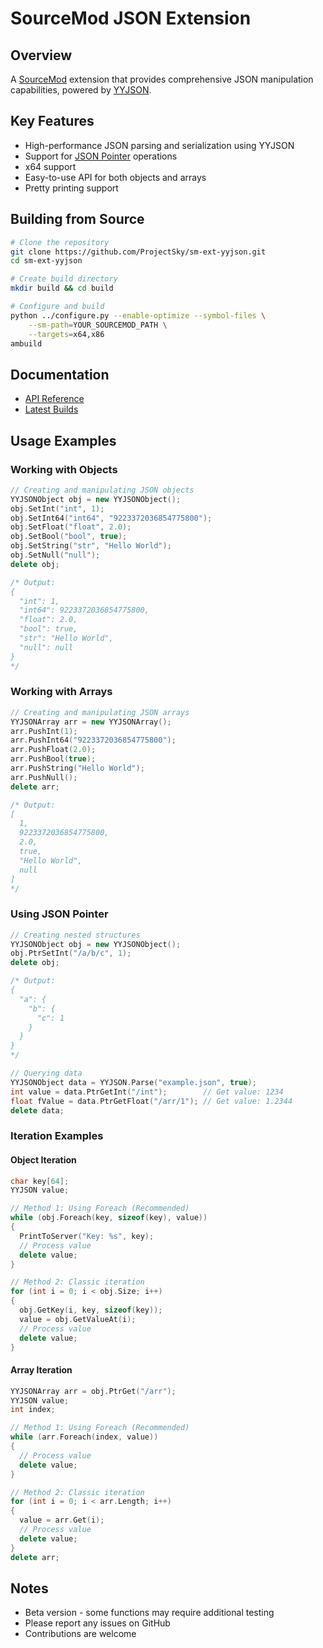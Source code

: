 # SourceMod JSON Extension

## Overview
A [SourceMod](http://www.sourcemod.net/) extension that provides comprehensive JSON manipulation capabilities, powered by [YYJSON](https://github.com/ibireme/yyjson).

## Key Features
* High-performance JSON parsing and serialization using YYJSON
* Support for [JSON Pointer](https://datatracker.ietf.org/doc/html/rfc6901) operations
* x64 support
* Easy-to-use API for both objects and arrays
* Pretty printing support

## Building from Source
```bash
# Clone the repository
git clone https://github.com/ProjectSky/sm-ext-yyjson.git
cd sm-ext-yyjson

# Create build directory
mkdir build && cd build

# Configure and build
python ../configure.py --enable-optimize --symbol-files \
    --sm-path=YOUR_SOURCEMOD_PATH \
    --targets=x64,x86
ambuild
```

## Documentation
* [API Reference](https://github.com/ProjectSky/sm-ext-yyjson/blob/main/scripting/include/yyjson.inc)
* [Latest Builds](https://github.com/ProjectSky/sm-ext-yyjson/actions)

## Usage Examples

### Working with Objects
```cpp
// Creating and manipulating JSON objects
YYJSONObject obj = new YYJSONObject();
obj.SetInt("int", 1);
obj.SetInt64("int64", "9223372036854775800");
obj.SetFloat("float", 2.0);
obj.SetBool("bool", true);
obj.SetString("str", "Hello World");
obj.SetNull("null");
delete obj;

/* Output:
{
  "int": 1,
  "int64": 9223372036854775800,
  "float": 2.0,
  "bool": true,
  "str": "Hello World",
  "null": null
}
*/
```

### Working with Arrays
```cpp
// Creating and manipulating JSON arrays
YYJSONArray arr = new YYJSONArray();
arr.PushInt(1);
arr.PushInt64("9223372036854775800");
arr.PushFloat(2.0);
arr.PushBool(true);
arr.PushString("Hello World");
arr.PushNull();
delete arr;

/* Output:
[
  1,
  9223372036854775800,
  2.0,
  true,
  "Hello World",
  null
]
*/
```

### Using JSON Pointer
```cpp
// Creating nested structures
YYJSONObject obj = new YYJSONObject();
obj.PtrSetInt("/a/b/c", 1);
delete obj;

/* Output:
{
  "a": {
    "b": {
      "c": 1
    }
  }
}
*/

// Querying data
YYJSONObject data = YYJSON.Parse("example.json", true);
int value = data.PtrGetInt("/int");        // Get value: 1234
float fValue = data.PtrGetFloat("/arr/1"); // Get value: 1.2344
delete data;
```

### Iteration Examples

#### Object Iteration
```cpp
char key[64];
YYJSON value;

// Method 1: Using Foreach (Recommended)
while (obj.Foreach(key, sizeof(key), value))
{
  PrintToServer("Key: %s", key);
  // Process value
  delete value;
}

// Method 2: Classic iteration
for (int i = 0; i < obj.Size; i++)
{
  obj.GetKey(i, key, sizeof(key));
  value = obj.GetValueAt(i);
  // Process value
  delete value;
}
```

#### Array Iteration
```cpp
YYJSONArray arr = obj.PtrGet("/arr");
YYJSON value;
int index;

// Method 1: Using Foreach (Recommended)
while (arr.Foreach(index, value))
{
  // Process value
  delete value;
}

// Method 2: Classic iteration
for (int i = 0; i < arr.Length; i++)
{
  value = arr.Get(i);
  // Process value
  delete value;
}
delete arr;
```

## Notes
* Beta version - some functions may require additional testing
* Please report any issues on GitHub
* Contributions are welcome